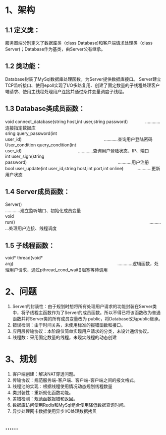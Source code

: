 # 1、架构
## 1.1 定义类：
服务器端分别定义了数据库类（class Database)和客户端请求处理类（class Server)；Database作为基类，由Server公有继承。
## 1.2 类功能：
Database封装了MySql数据库处理函数，为Server提供数据库接口。
Server建立TCP监听接口、使用epoll实现了I/O多路复用、创建了固定数量的子线程处理客户端请求、使用主线程处理用户连接并通过条件变量调度子线程。
## 1.3 Database类成员函数：
void connect_database(string host,int user,string password)　　　　............连接指定数据库  
sring query_password(int user_id)　　　　　　　　　　　　　　　　　　　...........查询用户登陆密码  
User_condition query_condition(int user_id)　　　　　　　　　　　　　............查询用户登陆状态、IP、端口  
int user_sign(string password)　　　　　　　　　　　　　　　　　　　　　...........用户注册  
bool user_update(int user_id,string host,int port,int online)　　　............更新用户状态
## 1.4 Server成员函数：
Server()　　　　　　　　　　　　　　　　　　　　　　　　　　　　　　　　............建立监听端口、初始化成员变量  
void run()　　　　　　　　　　　　　　　　　　　　　　　　　　　　　　　............处理用户连接、线程调度
## 1.5 子线程函数：
void* thread(void* arg)　　　　　　　　　　　　　　　　　　　　　　　　............逻辑函数，处理用户请求，通过pthread_cond_wait()阻塞等待调用
# 2、问题
1. Server的封装性：由于规划时想将所有处理用户请求的功能封装在Server类中，将子线程主函数作为了Server的成员函数。所以不得已将该函数改为普通函数并将Server类的所有成员变量改为
public，将Database改为public继承。　　
2. 错误检测：由于时间关系，未使用标准的报错函数和接口。　　
3. 应用层传输协议：本阶段仅简单实现用户请求的分类，未设计通信协议。　　
4. 线程数：采用固定数量的线程，未现实线程的动态创建
# 3、规划
1. 客户端创建：解决NAT穿透问题。　　
2. 传输协议：规范服务端-客户端、客户端-客户端之间的报文格式。　　
3. 线程池的实现：根据线程使用情况动态规划线程数量　　　
4. 类封装性：重新规化函数功能。　　
5. 差错检测：规范函数报错和返回。　　
6. 数据库访问使用Redis和MySql组合使用降低数据查询时间。　　
7. 异步处理网卡数据使用异步I/O处理数据拷贝
## ......
